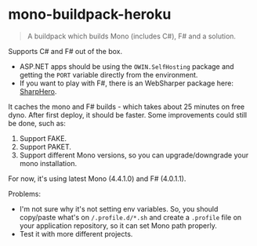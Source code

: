 # mono-buildpack-heroku

> A buildpack which builds Mono (includes C#), F# and a solution.

Supports C# and F# out of the box.
  - ASP.NET apps should be using the `OWIN.SelfHosting` package and getting the `PORT` variable directly from the environment.
  - If you want to play with F#, there is an WebSharper package here: [SharpHero](https://github.com/imetallica/SharpHero).

It caches the mono and F# builds - which takes about 25 minutes on free dyno. After first deploy, it should be faster.
Some improvements could still be done, such as:

1. Support FAKE.
2. Support PAKET.
3. Support different Mono versions, so you can upgrade/downgrade your mono installation.

For now, it's using latest Mono (4.4.1.0) and F# (4.0.1.1).

Problems:
  - I'm not sure why it's not setting env variables. So, you should copy/paste what's on `/.profile.d/*.sh` and create a `.profile` file on your application repository, so it can set Mono path properly.
  - Test it with more different projects.
